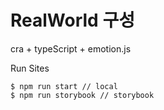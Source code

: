 # RealWorld 구성

cra + typeScript + emotion.js

Run Sites

```cli
$ npm run start // local
$ npm run storybook // storybook
```
